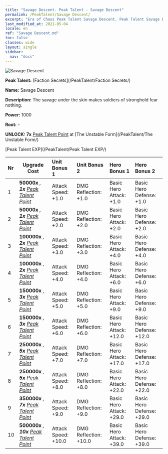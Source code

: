```yaml
---
title: "Savage Descent. Peak Talent - Savage Descent"
permalink: /PeakTalent/Savage Descent/
excerpt: "Era of Chaos Peak Talent Savage Descent. Peak Talent Savage Descent. Savage Descent"
last_modified_at: 2021-05-04
locale: en
ref: "Savage Descent.md"
toc: false
classes: wide
layout: single
sidebar:
  nav: "docs"
---
```


  ![Savage Descent](/images/pt/talent_3003.png)

  **Peak Talent:** [Faction Secrets](/PeakTalent/Faction Secrets/)

  **Name:** Savage Descent

  **Description:** The savage under the skin makes soldiers of stronghold fear nothing.

  **Power:** 1000

  **Root:** -

  **UNLOCK: 7x** [Peak Talent Point](/Items/con_934/) at [The Unstable Form](/PeakTalent/The Unstable Form/)

  [Peak Talent EXP](/PeakTalent/Peak Talent EXP/)

  | Nr | Upgrade Cost | Unit Bonus 1 | Unit Bonus 2 | Hero Bonus 1 | Hero Bonus 2 |
  |:---|--------------|:-------------|:-------------|:-------------|:-------------|
  | 1 |  **50000x** <i class="fas fa-coins"/>, **1x** [Peak Talent Point](/Items/con_934/) | Attack Speed: +1.0 | DMG Reflection: +1.0 | Basic Hero Attack: +1.0 | Basic Hero Defense: +1.0 |
  | 2 |  **50000x** <i class="fas fa-coins"/>, **1x** [Peak Talent Point](/Items/con_934/) | Attack Speed: +2.0 | DMG Reflection: +2.0 | Basic Hero Attack: +2.0 | Basic Hero Defense: +2.0 |
  | 3 |  **100000x** <i class="fas fa-coins"/>, **2x** [Peak Talent Point](/Items/con_934/) | Attack Speed: +3.0 | DMG Reflection: +3.0 | Basic Hero Attack: +4.0 | Basic Hero Defense: +4.0 |
  | 4 |  **100000x** <i class="fas fa-coins"/>, **2x** [Peak Talent Point](/Items/con_934/) | Attack Speed: +4.0 | DMG Reflection: +4.0 | Basic Hero Attack: +6.0 | Basic Hero Defense: +6.0 |
  | 5 |  **150000x** <i class="fas fa-coins"/>, **3x** [Peak Talent Point](/Items/con_934/) | Attack Speed: +5.0 | DMG Reflection: +5.0 | Basic Hero Attack: +9.0 | Basic Hero Defense: +9.0 |
  | 6 |  **150000x** <i class="fas fa-coins"/>, **3x** [Peak Talent Point](/Items/con_934/) | Attack Speed: +6.0 | DMG Reflection: +6.0 | Basic Hero Attack: +12.0 | Basic Hero Defense: +12.0 |
  | 7 |  **250000x** <i class="fas fa-coins"/>, **5x** [Peak Talent Point](/Items/con_934/) | Attack Speed: +7.0 | DMG Reflection: +7.0 | Basic Hero Attack: +17.0 | Basic Hero Defense: +17.0 |
  | 8 |  **250000x** <i class="fas fa-coins"/>, **5x** [Peak Talent Point](/Items/con_934/) | Attack Speed: +8.0 | DMG Reflection: +8.0 | Basic Hero Attack: +22.0 | Basic Hero Defense: +22.0 |
  | 9 |  **350000x** <i class="fas fa-coins"/>, **7x** [Peak Talent Point](/Items/con_934/) | Attack Speed: +9.0 | DMG Reflection: +9.0 | Basic Hero Attack: +29.0 | Basic Hero Defense: +29.0 |
  | 10 |  **500000x** <i class="fas fa-coins"/>, **10x** [Peak Talent Point](/Items/con_934/) | Attack Speed: +10.0 | DMG Reflection: +10.0 | Basic Hero Attack: +39.0 | Basic Hero Defense: +39.0 |

